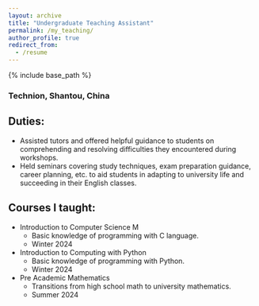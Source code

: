 ```yaml
---
layout: archive
title: "Undergraduate Teaching Assistant"
permalink: /my_teaching/
author_profile: true
redirect_from:
  - /resume
---
```


{% include base_path %}

### Technion, Shantou, China

## Duties:
* Assisted tutors and offered helpful guidance to students on comprehending and resolving difficulties they encountered during workshops.
* Held seminars covering study techniques, exam preparation guidance, career planning, etc. to aid students in adapting to university life and succeeding in their English classes.

## Courses I taught:
* Introduction to Computer Science M
  * Basic knowledge of programming with C language.
  * Winter 2024
* Introduction to Computing with Python
  * Basic knowledge of programming with Python.
  * Winter 2024
* Pre Academic Mathematics
  * Transitions from high school math to university mathematics.
  * Summer 2024
